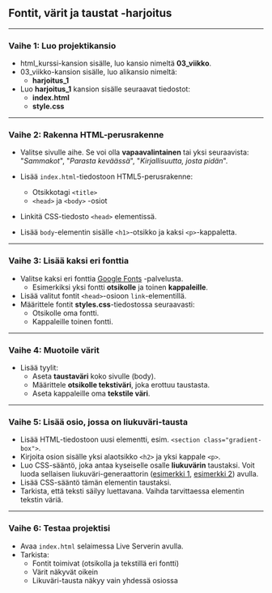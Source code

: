 ## Fontit, värit ja taustat -harjoitus

---

### **Vaihe 1: Luo projektikansio**

- html_kurssi-kansion sisälle, luo kansio nimeltä **03_viikko**.
- 03_viikko-kansion sisälle, luo alikansio nimeltä:
  - **harjoitus_1**
- Luo **harjoitus_1** kansion sisälle seuraavat tiedostot:
  - **index.html**
  - **style.css**

---

### **Vaihe 2: Rakenna HTML-perusrakenne**

- Valitse sivulle aihe. Se voi olla **vapaavalintainen** tai yksi seuraavista: "_Sammakot_", "_Parasta keväässä_", "_Kirjallisuutta, josta pidän_".

- Lisää `index.html`-tiedostoon HTML5-perusrakenne:
  - Otsikkotagi `<title>`
  - `<head>` ja `<body>` -osiot
- Linkitä CSS-tiedosto `<head>` elementissä.
- Lisää `body`-elementin sisälle `<h1>`-otsikko ja kaksi `<p>`-kappaletta.

---

### **Vaihe 3: Lisää kaksi eri fonttia**

- Valitse kaksi eri fonttia [Google Fonts](https://fonts.google.com) -palvelusta.
  - Esimerkiksi yksi fontti **otsikolle** ja toinen **kappaleille**.
- Lisää valitut fontit `<head>`-osioon `link`-elementillä.
- Määrittele fontit **styles.css**-tiedostossa seuraavasti:
  - Otsikolle oma fontti.
  - Kappaleille toinen fontti.

---

### **Vaihe 4: Muotoile värit**

- Lisää tyylit:
  - Aseta **taustaväri** koko sivulle (body).
  - Määrittele **otsikolle tekstiväri**, joka erottuu taustasta.
  - Aseta kappaleille oma **tekstil­e väri**.

---

### **Vaihe 5: Lisää osio, jossa on liukuväri-tausta**

- Lisää HTML-tiedostoon uusi elementti, esim. `<section class="gradient-box">`.
- Kirjoita osion sisälle yksi alaotsikko `<h2>` ja yksi kappale `<p>`.
- Luo CSS-sääntö, joka antaa kyseiselle osalle **liukuvärin** taustaksi. Voit luoda sellaisen liukuväri-generaattorin ([esimerkki 1](https://cssgradient.io/), [esimerkki 2](https://www.css-gradient.com/)) avulla.
- Lisää CSS-sääntö tämän elementin taustaksi.
- Tarkista, että teksti säilyy luettavana. Vaihda tarvittaessa elementin tekstin väriä.

---

### **Vaihe 6: Testaa projektisi**

- Avaa `index.html` selaimessa Live Serverin avulla.
- Tarkista:
  - Fontit toimivat (otsikolla ja tekstillä eri fontti)
  - Värit näkyvät oikein
  - Likuväri-tausta näkyy vain yhdessä osiossa
